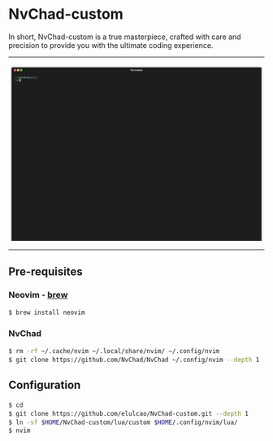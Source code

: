 # NvChad-custom
In short, NvChad-custom is a true masterpiece, crafted with care and precision to provide you with 
the ultimate coding experience.

---

<p
    align="center">
    <img
        src=".assets/demo.gif"
        alt="demo - main.go"
    />
</p>

---

## Pre-requisites

### Neovim - [brew](https://brew.sh)

```bash
$ brew install neovim
```

### NvChad

```bash
$ rm -rf ~/.cache/nvim ~/.local/share/nvim/ ~/.config/nvim
$ git clone https://github.com/NvChad/NvChad ~/.config/nvim --depth 1
```

## Configuration

```bash
$ cd
$ git clone https://github.com/elulcao/NvChad-custom.git --depth 1
$ ln -sf $HOME/NvChad-custom/lua/custom $HOME/.config/nvim/lua/
$ nvim
```
